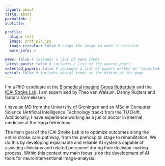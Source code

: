 ```yaml
---
layout: about
title: about
permalink: /
subtitle: 

profile:
  align: left
  image: prof_pic.jpg
  image_circular: false # crops the image to make it circular
  more_info: >

news: false # includes a list of news items
latest_posts: false # includes a list of the newest posts
selected_papers: false # includes a list of papers marked as "selected={true}"
social: false # includes social icons at the bottom of the page
---
```


I'm a PhD candidate at the [Biomedical Imaging Group Rotterdam](https://bigr.nl) and the [ICAI Stroke Lab](https://icai-stroke-lab.webflow.io/). 
I am supervised by Theo van Walsum, Danny Ruijters and Sandra Cornelissen. 

I have an MD from the University of Groningen and an MSc in Computer Science (Artificial Intelligence Technology track) 
from the TU Delft. Additionally, I have experience working as a junior doctor in internal medicine at the HagaZiekenhuis.

The main goal of the ICAI Stroke Lab is to optimize outcomes along the entire stroke care pathway, from the prehospital 
stage to rehabilitation. We do this by developing explainable and reliable AI systems capable of assisting clinicians 
and related personnel during their decision-making process. Within this context my main focus is on the development of 
AI tools for neurointerventional image-analysis. 